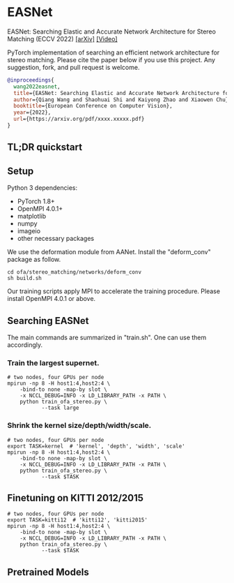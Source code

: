 # EASNet
EASNet: Searching Elastic and Accurate Network Architecture for Stereo Matching (ECCV 2022)
[[arXiv]]() [[Video]]()

PyTorch implementation of searching an efficient network architecture for stereo matching. Please cite the paper below if you use this project. Any suggestion, fork, and pull request is welcome. 
```BibTex
@inproceedings{
  wang2022easnet,
  title={EASNet: Searching Elastic and Accurate Network Architecture for Stereo Matching},
  author={Qiang Wang and Shaohuai Shi and Kaiyong Zhao and Xiaowen Chu},
  booktitle={European Conference on Computer Vision},
  year={2022},
  url={https://arxiv.org/pdf/xxxx.xxxxx.pdf}
}
```

## TL;DR quickstart

## Setup

Python 3 dependencies:

* PyTorch 1.8+
* OpenMPI 4.0.1+
* matplotlib
* numpy
* imageio
* other necessary packages

We use the deformation module from AANet. Install the "deform_conv" package as follow.
```
cd ofa/stereo_matching/networks/deform_conv
sh build.sh
```

Our training scripts apply MPI to accelerate the training procedure. Please install OpenMPI 4.0.1 or above. 

## Searching EASNet
The main commands are summarized in "train.sh". One can use them accordingly. 

### Train the largest supernet.
```
# two nodes, four GPUs per node
mpirun -np 8 -H host1:4,host2:4 \
    -bind-to none -map-by slot \
    -x NCCL_DEBUG=INFO -x LD_LIBRARY_PATH -x PATH \
    python train_ofa_stereo.py \
           --task large
```
### Shrink the kernel size/depth/width/scale.
```
# two nodes, four GPUs per node
export TASK=kernel  # 'kernel', 'depth', 'width', 'scale'
mpirun -np 8 -H host1:4,host2:4 \
    -bind-to none -map-by slot \
    -x NCCL_DEBUG=INFO -x LD_LIBRARY_PATH -x PATH \
    python train_ofa_stereo.py \
           --task $TASK
```

## Finetuning on KITTI 2012/2015
```
# two nodes, four GPUs per node
export TASK=kitti12  # 'kitti12', 'kitti2015'
mpirun -np 8 -H host1:4,host2:4 \
    -bind-to none -map-by slot \
    -x NCCL_DEBUG=INFO -x LD_LIBRARY_PATH -x PATH \
    python train_ofa_stereo.py \
           --task $TASK
```

## Pretrained Models
